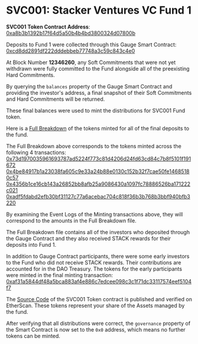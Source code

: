 # SVC001: Stacker Ventures VC Fund 1

**SVC001 Token Contract Address**: [0xa8b3b1392b17f64d5a50b4b4bd3800324d07800b](https://etherscan.io/address/0xa8b3b1392b17f64d5a50b4b4bd3800324d07800b)

Deposits to Fund 1 were collected through this Gauge Smart Contract: [0xcd8dd2891df222dddebbeb77748a3c59c843c4e0](https://etherscan.io/address/0xcd8dd2891df222dddebbeb77748a3c59c843c4e0) 

At Block Number **12346260**, any Soft Commitments that were not yet withdrawn were fully committed to the Fund alongside all of the preexisting Hard Commitments.

By querying the `balances` property of the Gauge Smart Contract and providing the investor's address, a final snapshot of their Soft Commitments and Hard Commitments will be returned.

These final balances were used to mint the distributions for SVC001 Fund token.

Here is a [Full Breakdown](https://github.com/stacker-ventures/funds-info/blob/main/SVC001/SVC001-distributions.json) of the tokens minted for all of the final deposits to the fund.

The Full Breakdown above corresponds to the tokens minted across the following 4 transactions:
[0x73d1970035961693787ad5224f773c81d4206d24fd63cd84c7b8f5101f191672](https://etherscan.io/tx/0x73d1970035961693787ad5224f773c81d4206d24fd63cd84c7b8f5101f191672)
[0x4be84917b1a23038fa605c9e33a24b88e0130c152b32f7cae50fe14685180c57](https://etherscan.io/tx/0x4be84917b1a23038fa605c9e33a24b88e0130c152b32f7cae50fe14685180c57)
[0x4356b1ce16cb143a26852bb8afb25a9086430a1097fc78886526ba171222c021](https://etherscan.io/tx/0x4356b1ce16cb143a26852bb8afb25a9086430a1097fc78886526ba171222c021)
[0xadf5fdabd2efb30bf31127c77a6acebac704c818f36b3b768b3bbf940bfb3220](https://etherscan.io/tx/0xadf5fdabd2efb30bf31127c77a6acebac704c818f36b3b768b3bbf940bfb3220)

By examining the Event Logs of the Minting transactions above, they will correspond to the amounts in the Full Breakdown file.

The Full Breakdown file contains all of the investors who deposited through the Gauge Contract and they also received STACK rewards for their deposits into Fund 1.

In addition to Gauge Contract participants, there were some early investors to the Fund who did not receive STACK rewards. Their contributions are accounted for in the DAO Treasury. The tokens for the early participants were minted in the final minting transaction: 
[0xaf31a5844df48a5bca883af4e886c7edcee098c3c1f71dc33117574eef5104f7](https://etherscan.io/tx/0xaf31a5844df48a5bca883af4e886c7edcee098c3c1f71dc33117574eef5104f7)

The [Source Code](https://etherscan.io/address/0xa8b3b1392b17f64d5a50b4b4bd3800324d07800b#code) of the SVC001 Token contract is published and verified on EtherScan. These tokens represent your share of the Assets managed by the fund. 

After verifying that all distributions were correct, the `governance` property of the Smart Contract is now set to the `0x0` address, which means no further tokens can be minted.
